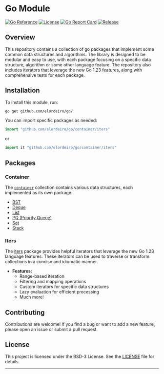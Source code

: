 # Go Module

[![Go Reference](https://pkg.go.dev/badge/github.com/elordeiro/go.svg)](https://pkg.go.dev/github.com/elordeiro/go)
[![License](https://img.shields.io/badge/License-BSD%203--Clause-blue.svg)](../LICENSE)
[![Go Report Card](https://goreportcard.com/badge/github.com/elordeiro/go)](https://goreportcard.com/report/github.com/elordeiro/go)
[![Release](https://img.shields.io/github/v/release/elordeiro/go)]()

## Overview

This repository contains a collection of go packages that implement some common data structures and algorithms. The library is designed to be modular and easy to use, with each package focusing on a specific data structure, algorithm or some other language feature. The repository also includes iterators that leverage the new Go 1.23 features, along with comprehensive tests for each package.

## Installation

To install this module, run:

```bash
go get github.com/elordeiro/go/
```

You can import specific packages as needed:

```go
import "github.com/elordeiro/go/container/iters"
```

or

```go
import it "github.com/elordeiro/go/container/iters"
```

## Packages

### Container

The [`container`](./container/) collection contains various data structures, each implemented as its own package.

-   [BST](https://pkg.go.dev/github.com/elordeiro/go/container/bst)
-   [Deque](https://pkg.go.dev/github.com/elordeiro/go/container/deque)
-   [List](https://pkg.go.dev/github.com/elordeiro/go/container/list)
-   [PQ (Priority Queue)](https://pkg.go.dev/github.com/elordeiro/go/container/pq)
-   [Set](https://pkg.go.dev/github.com/elordeiro/go/container/set)
-   [Stack](https://pkg.go.dev/github.com/elordeiro/go/container/stack)

### Iters

The [iters](./iters/) package provides helpful iterators that leverage the new Go 1.23 language features. These iterators can be used to traverse or transform collections in a concise and idiomatic manner.

-   **Features:**
    -   Range-based iteration
    -   Filtering and mapping operations
    -   Custom iterators for specific data structures
    -   Lazy evaluation for efficient processing
    -   Much more!

## Contributing

Contributions are welcome! If you find a bug or want to add a new feature, please open an issue or submit a pull request.

## License

This project is licensed under the BSD-3 License. See the [LICENSE](./LICENSE) file for details.

---
